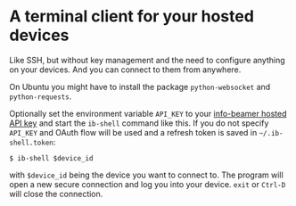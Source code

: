 # A terminal client for your hosted devices

Like SSH, but without key management and the need to configure anything
on your devices. And you can connect to them from anywhere.

On Ubuntu you might have to install the package `python-websocket`
and `python-requests`.

Optionally set the environment variable `API_KEY` to your
[info-beamer hosted API key](https://info-beamer.com/account) and start
the `ib-shell` command like this. If you do not specify `API_KEY` and
OAuth flow will be used and a refresh token is saved in `~/.ib-shell.token`:

```
$ ib-shell $device_id
```

with `$device_id` being the device you want to connect to. The program will open
a new secure connection and log you into your device. `exit` or `Ctrl-D` will
close the connection.
